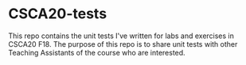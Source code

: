 # CSCA20-tests
This repo contains the unit tests I've written for labs and exercises in CSCA20 F18.
The purpose of this repo is to share unit tests with other Teaching Assistants of the course who are interested.
